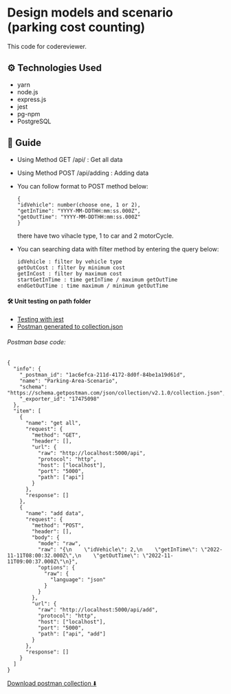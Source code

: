 # Design models and scenario (parking cost counting)

This code for codereviewer.

## ⚙️ Technologies Used

- yarn
- node.js
- express.js
- jest
- pg-npm
- PostgreSQL

## 📒 Guide

- Using Method GET /api/ : Get all data

- Using Method POST /api/adding : Adding data

- You can follow format to POST method below:

  ```
  {
  "idVehicle": number(choose one, 1 or 2),
  "getInTime": "YYYY-MM-DDTHH:mm:ss.000Z",
  "getOutTime": "YYYY-MM-DDTHH:mm:ss.000Z"
  }
  ```

  there have two vihacle type, 1 to car and 2 motorCycle.

- You can searching data with filter method by entering the query below:

  ```
  idVehicle : filter by vehicle type
  getOutCost : filter by minimum cost
  getInCost : filter by maximum cost
  startGetInTime : time getInTime / maximum getOutTime
  endGetOutTime : time maximum / minimum getOutTime
  ```

#### 🛠️ Unit testing on path folder

- [Testing with jest](https://github.com/franskbarek/parking-cost-counting/tree/main/test/parkingArea.test.js)
- [Postman generated to collection.json](https://github.com/franskbarek/parking-cost-counting/blob/main/test/postman.json)

###### Postman base code:

```
{
  "info": {
    "_postman_id": "1ac6efca-211d-4172-8d0f-84be1a19d61d",
    "name": "Parking-Area-Scenario",
    "schema": "https://schema.getpostman.com/json/collection/v2.1.0/collection.json",
    "_exporter_id": "17475098"
  },
  "item": [
    {
      "name": "get all",
      "request": {
        "method": "GET",
        "header": [],
        "url": {
          "raw": "http://localhost:5000/api",
          "protocol": "http",
          "host": ["localhost"],
          "port": "5000",
          "path": ["api"]
        }
      },
      "response": []
    },
    {
      "name": "add data",
      "request": {
        "method": "POST",
        "header": [],
        "body": {
          "mode": "raw",
          "raw": "{\n    \"idVehicle\": 2,\n    \"getInTime\": \"2022-11-11T08:00:32.000Z\",\n    \"getOutTime\": \"2022-11-11T09:00:37.000Z\"\n}",
          "options": {
            "raw": {
              "language": "json"
            }
          }
        },
        "url": {
          "raw": "http://localhost:5000/api/add",
          "protocol": "http",
          "host": ["localhost"],
          "port": "5000",
          "path": ["api", "add"]
        }
      },
      "response": []
    }
  ]
}

```

[Download postman collection ⬇️](https://www.udrop.com/7BVB)
